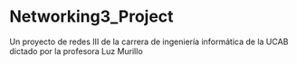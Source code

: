 # Networking3_Project
Un proyecto de redes III de la carrera de ingeniería informática de la UCAB dictado por la profesora Luz Murillo
